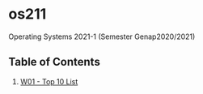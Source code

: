 # os211
Operating Systems 2021-1 (Semester Genap2020/2021)

## Table of Contents
1. [W01 - Top 10 List](/W01/)